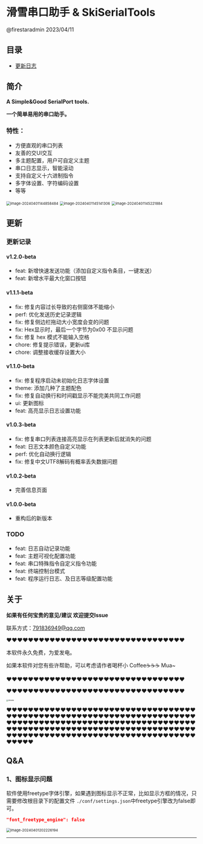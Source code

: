 # 滑雪串口助手 & SkiSerialTools



@firestaradmin 2023/04/11


## 目录
- [更新日志](#更新记录)


## 简介

**A Simple&Good SerialPort tools.**

**一个简单易用的串口助手。**

### 特性：

- 方便直观的串口列表
- 友善的交UI交互
- 多主题配置，用户可自定义主题
- 串口日志显示，智能滚动
- 支持自定义十六进制指令
- 多字体设置、字符编码设置
- 等等



<img src="./.assets_README/image-20240401144858484.png" alt="image-20240401144858484" style="zoom: 67%;" />

<img src="./.assets_README/image-20240401145141306.png" alt="image-20240401145141306" style="zoom:67%;" />

<img src="./.assets_README/image-20240401145221884.png" alt="image-20240401145221884" style="zoom:67%;" />


## 更新

### 更新记录

#### v1.2.0-beta
- feat: 新增快速发送功能（添加自定义指令条目，一键发送）
- feat: 新增水平最大化窗口按钮



#### v1.1.1-beta
- fix: 修复内容过长导致的右侧窗体不能缩小
- perf: 优化发送历史记录逻辑
- fix: 修复侧边栏拖动大小宽度会变的问题
- fix: Hex显示时，最后一个字节为0x00 不显示问题
- fix: 修复 hex 模式不能输入空格
- chore: 修复提示错误，更新ui库
- chore: 调整接收缓存设置大小



#### v1.1.0-beta
- fix: 修复程序启动未初始化日志字体设置
- theme: 添加几种了主题配色
- fix: 修复自动换行和时间戳显示不能完美共同工作问题
- ui: 更新图标
- feat: 高亮显示日志设置功能


#### v1.0.3-beta
- fix: 修复串口列表连接高亮显示在列表更新后就消失的问题
- feat: 日志文本颜色自定义功能
- perf: 优化自动换行逻辑
- fix: 修复中文UTF8解码有概率丢失数据问题

#### v1.0.2-beta
- 完善信息页面

#### v1.0.0-beta
- 重构后的新版本




### TODO

- feat: 日志自动记录功能
- feat: 主题可视化配置功能
- feat: 串口特殊指令自定义指令功能
- feat: 终端控制台模式
- feat: 程序运行日志、及日志等级配置功能




## 关于

**如果有任何宝贵的意见/建议 欢迎提交Issue**

联系方式：791836949@qq.com

❤❤❤❤❤❤❤❤❤❤❤❤❤❤❤❤❤❤❤❤❤❤❤❤❤❤❤❤❤❤❤❤❤

本软件永久免费，为爱发电。

如果本软件对您有些许帮助，可以考虑请作者喝杯小 Coffee☕☕☕ Mua~

❤❤❤❤❤❤❤❤❤❤❤❤❤❤❤❤❤❤❤❤❤❤❤❤❤❤❤❤❤❤❤❤❤

❤❤❤❤❤❤❤❤❤❤❤❤❤❤❤❤❤❤❤❤❤❤❤❤❤❤❤❤❤❤❤❤❤

<img src="./.assets_README/donate.jpg" alt="donate" style="zoom: 33%;" />

❤❤❤❤❤❤❤❤❤❤❤❤❤❤❤❤❤❤❤❤❤❤❤❤❤❤❤❤❤❤❤❤❤❤❤❤❤❤❤❤❤❤❤❤❤❤❤❤❤❤❤❤❤❤❤❤❤❤❤❤❤❤❤❤❤❤❤❤❤❤❤❤❤❤❤❤❤❤❤❤❤❤❤❤❤❤❤❤❤❤❤❤❤❤❤❤❤❤❤❤❤❤❤❤❤❤❤❤❤❤❤❤❤❤❤❤❤❤❤❤❤❤❤❤❤❤❤❤❤❤❤❤❤❤❤❤❤❤❤❤❤❤❤❤❤❤❤❤❤❤❤❤❤❤❤❤❤❤❤❤❤❤❤❤❤❤❤❤❤❤❤❤❤❤❤❤❤❤❤❤

## Q&A

### 1、图标显示问题

软件使用freetype字体引擎，如果遇到图标显示不正常，比如显示方框的情况，只需要修改根目录下的配置文件 `./conf/settings.json`中freetype引擎改为false即可。

```json
"font_freetype_engine": false
```

<img src="./.assets_README/image-20240401202226194.png" alt="image-20240401202226194" style="zoom:67%;" />

---